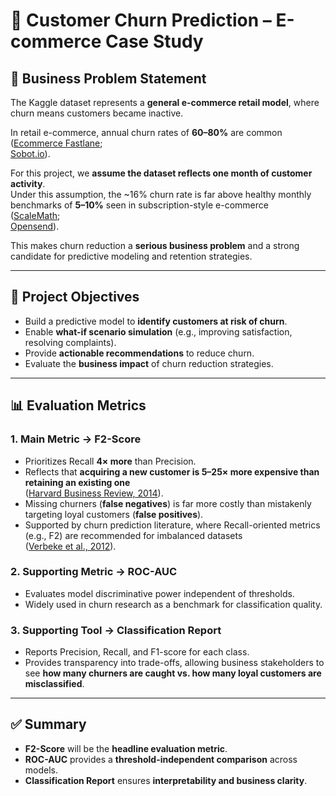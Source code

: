 # 🛒 Customer Churn Prediction – E-commerce Case Study

## 📌 Business Problem Statement
The Kaggle dataset represents a **general e-commerce retail model**, where churn means customers became inactive.  

In retail e-commerce, annual churn rates of **60–80%** are common  
([Ecommerce Fastlane](https://ecommercefastlane.com/ecommerce-churn-rates-measure-and-reduce-lost-customers-and-revenue/?utm_source=chatgpt.com);  
[Sobot.io](https://www.sobot.io/article/average-churn-rate-for-ecommerce-stores-trends-2024-2025/?utm_source=chatgpt.com)).  

For this project, we **assume the dataset reflects one month of customer activity**.  
Under this assumption, the ~16% churn rate is far above healthy monthly benchmarks of **5–10%** seen in subscription-style e-commerce  
([ScaleMath](https://scalemath.com/blog/what-is-a-good-monthly-churn-rate/?utm_source=chatgpt.com);  
[Opensend](https://www.opensend.com/post/churn-rate-ecommerce?utm_source=chatgpt.com)).  

This makes churn reduction a **serious business problem** and a strong candidate for predictive modeling and retention strategies.

---

## 🎯 Project Objectives
- Build a predictive model to **identify customers at risk of churn**.
- Enable **what-if scenario simulation** (e.g., improving satisfaction, resolving complaints).
- Provide **actionable recommendations** to reduce churn.
- Evaluate the **business impact** of churn reduction strategies.

---

## 📊 Evaluation Metrics

### 1. **Main Metric → F2-Score**  
- Prioritizes Recall **4× more** than Precision.  
- Reflects that **acquiring a new customer is 5–25× more expensive than retaining an existing one**  
([Harvard Business Review, 2014](https://hbr.org/2014/10/the-value-of-keeping-the-right-customers?utm_source=chatgpt.com)).  
- Missing churners (**false negatives**) is far more costly than mistakenly targeting loyal customers (**false positives**).  
- Supported by churn prediction literature, where Recall-oriented metrics (e.g., F2) are recommended for imbalanced datasets  
([Verbeke et al., 2012](https://doi.org/10.1016/j.dss.2012.05.005)).  

### 2. **Supporting Metric → ROC-AUC**  
- Evaluates model discriminative power independent of thresholds.  
- Widely used in churn research as a benchmark for classification quality.  

### 3. **Supporting Tool → Classification Report**  
- Reports Precision, Recall, and F1-score for each class.  
- Provides transparency into trade-offs, allowing business stakeholders to see **how many churners are caught vs. how many loyal customers are misclassified**.  

---

## ✅ Summary
- **F2-Score** will be the **headline evaluation metric**.  
- **ROC-AUC** provides a **threshold-independent comparison** across models.  
- **Classification Report** ensures **interpretability and business clarity**.  


